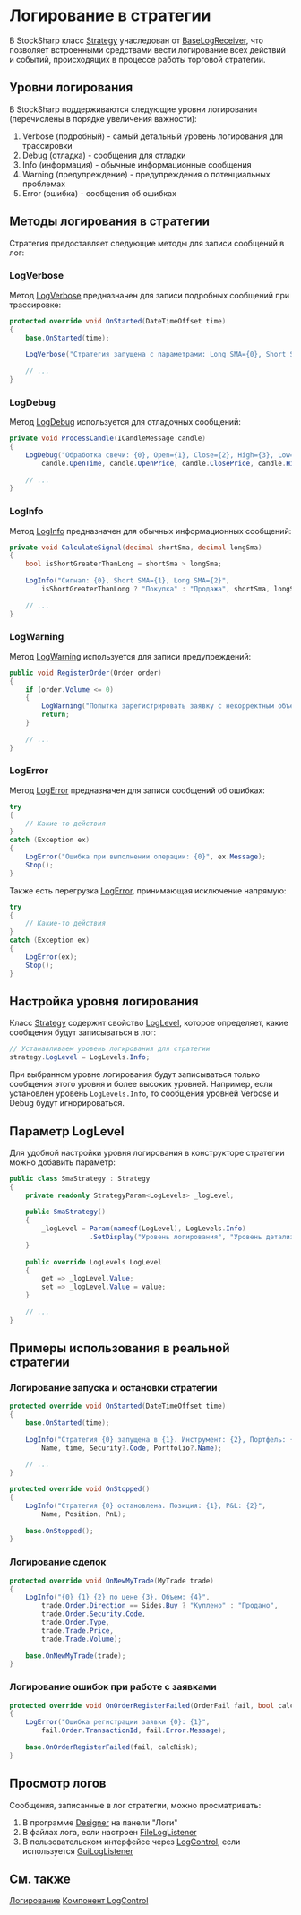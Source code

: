 # Логирование в стратегии

В StockSharp класс [Strategy](xref:StockSharp.Algo.Strategies.Strategy) унаследован от [BaseLogReceiver](xref:Ecng.Logging.BaseLogReceiver), что позволяет встроенными средствами вести логирование всех действий и событий, происходящих в процессе работы торговой стратегии.

## Уровни логирования

В StockSharp поддерживаются следующие уровни логирования (перечислены в порядке увеличения важности):

1. Verbose (подробный) - самый детальный уровень логирования для трассировки
2. Debug (отладка) - сообщения для отладки
3. Info (информация) - обычные информационные сообщения
4. Warning (предупреждение) - предупреждения о потенциальных проблемах
5. Error (ошибка) - сообщения об ошибках

## Методы логирования в стратегии

Стратегия предоставляет следующие методы для записи сообщений в лог:

### LogVerbose

Метод [LogVerbose](xref:Ecng.Logging.BaseLogReceiver.LogVerbose(System.String,System.Object[])) предназначен для записи подробных сообщений при трассировке:

```cs
protected override void OnStarted(DateTimeOffset time)
{
    base.OnStarted(time);
    
    LogVerbose("Стратегия запущена с параметрами: Long SMA={0}, Short SMA={1}", LongSmaLength, ShortSmaLength);
    
    // ...
}
```

### LogDebug

Метод [LogDebug](xref:Ecng.Logging.BaseLogReceiver.LogDebug(System.String,System.Object[])) используется для отладочных сообщений:

```cs
private void ProcessCandle(ICandleMessage candle)
{
    LogDebug("Обработка свечи: {0}, Open={1}, Close={2}, High={3}, Low={4}, Volume={5}", 
        candle.OpenTime, candle.OpenPrice, candle.ClosePrice, candle.HighPrice, candle.LowPrice, candle.TotalVolume);
    
    // ...
}
```

### LogInfo

Метод [LogInfo](xref:Ecng.Logging.BaseLogReceiver.LogInfo(System.String,System.Object[])) предназначен для обычных информационных сообщений:

```cs
private void CalculateSignal(decimal shortSma, decimal longSma)
{
    bool isShortGreaterThanLong = shortSma > longSma;
    
    LogInfo("Сигнал: {0}, Short SMA={1}, Long SMA={2}", 
        isShortGreaterThanLong ? "Покупка" : "Продажа", shortSma, longSma);
    
    // ...
}
```

### LogWarning

Метод [LogWarning](xref:Ecng.Logging.BaseLogReceiver.LogWarning(System.String,System.Object[])) используется для записи предупреждений:

```cs
public void RegisterOrder(Order order)
{
    if (order.Volume <= 0)
    {
        LogWarning("Попытка зарегистрировать заявку с некорректным объемом: {0}", order.Volume);
        return;
    }
    
    // ...
}
```

### LogError

Метод [LogError](xref:Ecng.Logging.BaseLogReceiver.LogError(System.String,System.Object[])) предназначен для записи сообщений об ошибках:

```cs
try
{
    // Какие-то действия
}
catch (Exception ex)
{
    LogError("Ошибка при выполнении операции: {0}", ex.Message);
    Stop();
}
```

Также есть перегрузка [LogError](xref:Ecng.Logging.BaseLogReceiver.LogError(System.Exception)), принимающая исключение напрямую:

```cs
try
{
    // Какие-то действия
}
catch (Exception ex)
{
    LogError(ex);
    Stop();
}
```

## Настройка уровня логирования

Класс [Strategy](xref:StockSharp.Algo.Strategies.Strategy) содержит свойство [LogLevel](xref:StockSharp.Logging.LogSource.LogLevel), которое определяет, какие сообщения будут записываться в лог:

```cs
// Устанавливаем уровень логирования для стратегии
strategy.LogLevel = LogLevels.Info;
```

При выбранном уровне логирования будут записываться только сообщения этого уровня и более высоких уровней. Например, если установлен уровень `LogLevels.Info`, то сообщения уровней Verbose и Debug будут игнорироваться.

## Параметр LogLevel

Для удобной настройки уровня логирования в конструкторе стратегии можно добавить параметр:

```cs
public class SmaStrategy : Strategy
{
    private readonly StrategyParam<LogLevels> _logLevel;
    
    public SmaStrategy()
    {
        _logLevel = Param(nameof(LogLevel), LogLevels.Info)
                    .SetDisplay("Уровень логирования", "Уровень детализации сообщений в логе", "Настройки логирования");
    }
    
    public override LogLevels LogLevel
    {
        get => _logLevel.Value;
        set => _logLevel.Value = value;
    }
    
    // ...
}
```

## Примеры использования в реальной стратегии

### Логирование запуска и остановки стратегии

```cs
protected override void OnStarted(DateTimeOffset time)
{
    base.OnStarted(time);
    
    LogInfo("Стратегия {0} запущена в {1}. Инструмент: {2}, Портфель: {3}", 
        Name, time, Security?.Code, Portfolio?.Name);
    
    // ...
}

protected override void OnStopped()
{
    LogInfo("Стратегия {0} остановлена. Позиция: {1}, P&L: {2}", 
        Name, Position, PnL);
    
    base.OnStopped();
}
```

### Логирование сделок

```cs
protected override void OnNewMyTrade(MyTrade trade)
{
    LogInfo("{0} {1} {2} по цене {3}. Объем: {4}", 
        trade.Order.Direction == Sides.Buy ? "Куплено" : "Продано",
        trade.Order.Security.Code,
        trade.Order.Type,
        trade.Trade.Price,
        trade.Trade.Volume);
    
    base.OnNewMyTrade(trade);
}
```

### Логирование ошибок при работе с заявками

```cs
protected override void OnOrderRegisterFailed(OrderFail fail, bool calcRisk)
{
    LogError("Ошибка регистрации заявки {0}: {1}", 
        fail.Order.TransactionId, fail.Error.Message);
    
    base.OnOrderRegisterFailed(fail, calcRisk);
}
```

## Просмотр логов

Сообщения, записанные в лог стратегии, можно просматривать:

1. В программе [Designer](xref:Designer) на панели "Логи"
2. В файлах лога, если настроен [FileLogListener](xref:StockSharp.Logging.FileLogListener)
3. В пользовательском интерфейсе через [LogControl](xref:StockSharp.Xaml.LogControl), если используется [GuiLogListener](xref:StockSharp.Xaml.GuiLogListener)

## См. также

[Логирование](../logging.md)
[Компонент LogControl](../graphical_user_interface/logging/log_panel.md)
